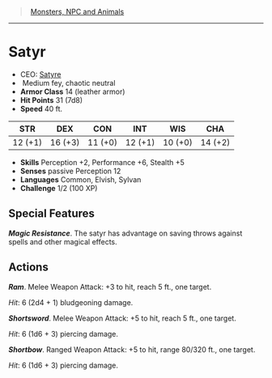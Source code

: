 ﻿---
!MonsterItem
Family: MonsterVO
Type: fey
Size: Medium
Alignment: chaotic neutral
ArmorClass: 14 (leather armor)
HitPoints: 31 (7d8)
Speed: 40 ft.
Strength: 12 (+1)
Dexterity: 16 (+3)
Constitution: 11 (+0)
Intelligence: 12 (+1)
Wisdom: 10 (+0)
Charisma: 14 (+2)
Skills: Perception +2, Performance +6, Stealth +5
Senses: passive Perception 12
Languages: Common, Elvish, Sylvan
Challenge: 1/2 (100 XP)
Id: monsters_vo.md#satyr
ParentLink: monsters_vo.md#monsters-npc-and-animals
Name: Satyr
ParentName: Monsters, NPC and Animals
NameLevel: 1
AltName: '[Satyre](hd_monsters_satyre.md)'
Attributes:
  Name: Satyr
  Markdown: >+
    # <!--Name-->Satyr<!--/Name-->


    - CEO: <!--AltName-->[Satyre](hd_monsters_satyre.md)<!--/AltName-->

    -  <!--Size-->Medium<!--/Size--> <!--Type-->fey<!--/Type-->, <!--Alignment-->chaotic neutral<!--/Alignment-->

    - **Armor Class** <!--ArmorClass-->14 (leather armor)<!--/ArmorClass-->

    - **Hit Points** <!--HitPoints-->31 (7d8)<!--/HitPoints-->

    - **Speed** <!--Speed-->40 ft.<!--/Speed-->


    |STR|DEX|CON|INT|WIS|CHA|

    |---|---|---|---|---|---|

    |<!--Strength-->12 (+1)<!--/Strength-->|<!--Dexterity-->16 (+3)<!--/Dexterity-->|<!--Constitution-->11 (+0)<!--/Constitution-->|<!--Intelligence-->12 (+1)<!--/Intelligence-->|<!--Wisdom-->10 (+0)<!--/Wisdom-->|<!--Charisma-->14 (+2)<!--/Charisma-->|


    - **Skills** <!--Skills-->Perception +2, Performance +6, Stealth +5<!--/Skills-->

    - **Senses** <!--Senses-->passive Perception 12<!--/Senses-->

    - **Languages** <!--Languages-->Common, Elvish, Sylvan<!--/Languages-->

    - **Challenge** <!--Challenge-->1/2 (100 XP)<!--/Challenge-->


    ## Special Features


    **_Magic Resistance_**. The satyr has advantage on saving throws against spells and other magical effects.


    ## Actions


    **_Ram_**. Melee Weapon Attack: +3 to hit, reach 5 ft., one target.


    _Hit_: 6 (2d4 + 1) bludgeoning damage.


    **_Shortsword_**. Melee Weapon Attack: +5 to hit, reach 5 ft., one target.


    _Hit_: 6 (1d6 + 3) piercing damage.


    **_Shortbow_**. Ranged Weapon Attack: +5 to hit, range 80/320 ft., one target.


    _Hit_: 6 (1d6 + 3) piercing damage.

  AltName: '[Satyre](hd_monsters_satyre.md)'
  Size: Medium
  Type: fey
  Alignment: chaotic neutral
  ArmorClass: 14 (leather armor)
  HitPoints: 31 (7d8)
  Speed: 40 ft.
  Strength: 12 (+1)
  Dexterity: 16 (+3)
  Constitution: 11 (+0)
  Intelligence: 12 (+1)
  Wisdom: 10 (+0)
  Charisma: 14 (+2)
  Skills: Perception +2, Performance +6, Stealth +5
  Senses: passive Perception 12
  Languages: Common, Elvish, Sylvan
  Challenge: 1/2 (100 XP)
AttributesDictionary: >+
  Name: Satyr

  Markdown: >+

    # <!--Name-->Satyr<!--/Name-->





    - CEO: <!--AltName-->[Satyre](hd_monsters_satyre.md)<!--/AltName-->



    -  <!--Size-->Medium<!--/Size--> <!--Type-->fey<!--/Type-->, <!--Alignment-->chaotic neutral<!--/Alignment-->



    - **Armor Class** <!--ArmorClass-->14 (leather armor)<!--/ArmorClass-->



    - **Hit Points** <!--HitPoints-->31 (7d8)<!--/HitPoints-->



    - **Speed** <!--Speed-->40 ft.<!--/Speed-->





    |STR|DEX|CON|INT|WIS|CHA|



    |---|---|---|---|---|---|



    |<!--Strength-->12 (+1)<!--/Strength-->|<!--Dexterity-->16 (+3)<!--/Dexterity-->|<!--Constitution-->11 (+0)<!--/Constitution-->|<!--Intelligence-->12 (+1)<!--/Intelligence-->|<!--Wisdom-->10 (+0)<!--/Wisdom-->|<!--Charisma-->14 (+2)<!--/Charisma-->|





    - **Skills** <!--Skills-->Perception +2, Performance +6, Stealth +5<!--/Skills-->



    - **Senses** <!--Senses-->passive Perception 12<!--/Senses-->



    - **Languages** <!--Languages-->Common, Elvish, Sylvan<!--/Languages-->



    - **Challenge** <!--Challenge-->1/2 (100 XP)<!--/Challenge-->





    ## Special Features





    **_Magic Resistance_**. The satyr has advantage on saving throws against spells and other magical effects.





    ## Actions





    **_Ram_**. Melee Weapon Attack: +3 to hit, reach 5 ft., one target.





    _Hit_: 6 (2d4 + 1) bludgeoning damage.





    **_Shortsword_**. Melee Weapon Attack: +5 to hit, reach 5 ft., one target.





    _Hit_: 6 (1d6 + 3) piercing damage.





    **_Shortbow_**. Ranged Weapon Attack: +5 to hit, range 80/320 ft., one target.





    _Hit_: 6 (1d6 + 3) piercing damage.



  AltName: '[Satyre](hd_monsters_satyre.md)'

  Size: Medium

  Type: fey

  Alignment: chaotic neutral

  ArmorClass: 14 (leather armor)

  HitPoints: 31 (7d8)

  Speed: 40 ft.

  Strength: 12 (+1)

  Dexterity: 16 (+3)

  Constitution: 11 (+0)

  Intelligence: 12 (+1)

  Wisdom: 10 (+0)

  Charisma: 14 (+2)

  Skills: Perception +2, Performance +6, Stealth +5

  Senses: passive Perception 12

  Languages: Common, Elvish, Sylvan

  Challenge: 1/2 (100 XP)

---
> [Monsters, NPC and Animals](srd_monsters.md)

---

# Satyr

- CEO: [Satyre](hd_monsters_satyre.md)
-  Medium fey, chaotic neutral
- **Armor Class** 14 (leather armor)
- **Hit Points** 31 (7d8)
- **Speed** 40 ft.

|STR|DEX|CON|INT|WIS|CHA|
|---|---|---|---|---|---|
|12 (+1)|16 (+3)|11 (+0)|12 (+1)|10 (+0)|14 (+2)|

- **Skills** Perception +2, Performance +6, Stealth +5
- **Senses** passive Perception 12
- **Languages** Common, Elvish, Sylvan
- **Challenge** 1/2 (100 XP)

## Special Features

**_Magic Resistance_**. The satyr has advantage on saving throws against spells and other magical effects.

## Actions

**_Ram_**. Melee Weapon Attack: +3 to hit, reach 5 ft., one target.

_Hit_: 6 (2d4 + 1) bludgeoning damage.

**_Shortsword_**. Melee Weapon Attack: +5 to hit, reach 5 ft., one target.

_Hit_: 6 (1d6 + 3) piercing damage.

**_Shortbow_**. Ranged Weapon Attack: +5 to hit, range 80/320 ft., one target.

_Hit_: 6 (1d6 + 3) piercing damage.

